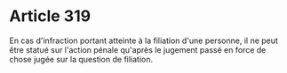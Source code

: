 # Article 319

En cas d'infraction portant atteinte à la filiation d'une personne, il ne peut être statué sur l'action pénale qu'après le jugement passé en force de chose jugée sur la question de filiation.